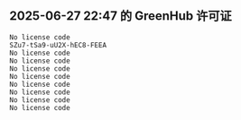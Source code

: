 ## 2025-06-27 22:47 的 GreenHub 许可证
```
No license code
SZu7-tSa9-uU2X-hEC8-FEEA
No license code
No license code
No license code
No license code
No license code
No license code
No license code
No license code
```
